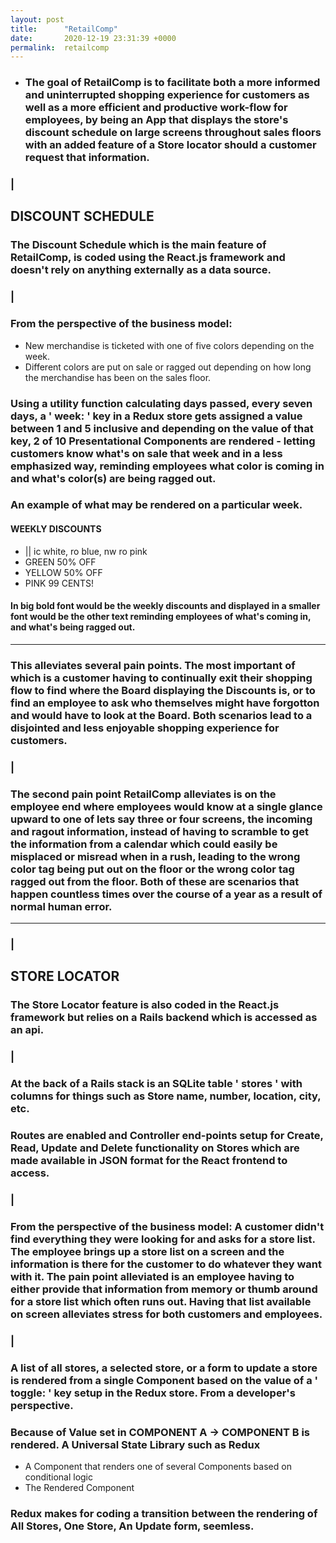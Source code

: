 ```yaml
---
layout: post
title:      "RetailComp"
date:       2020-12-19 23:31:39 +0000
permalink:  retailcomp
---
```



* ### The goal of RetailComp is to facilitate both a more informed and uninterrupted shopping experience for customers as well as a more efficient and productive work-flow for employees, by being an App that displays the store's discount schedule on large screens throughout sales floors with an added feature of a Store locator  should a customer request that information.
### |
## DISCOUNT SCHEDULE
### The Discount Schedule which is the main feature of RetailComp, is coded using the React.js framework and doesn't rely on anything externally as a data source.
### |
### From the perspective of the business model:
* New merchandise is ticketed with one of five colors depending on the week.
* Different colors are put on sale or ragged out depending on how long the merchandise has been on the sales floor.

### Using a utility function calculating days passed, every seven days, a ' week: ' key in a Redux store gets assigned a value between 1 and 5 inclusive and depending on the value of that key, 2 of 10 Presentational Components are rendered - letting customers know what's on sale that week and in a less emphasized way,  reminding employees what color is coming in and what's color(s) are being ragged out.
### An example of what may be rendered on a particular week.

#### WEEKLY DISCOUNTS
* || ic white, ro blue, nw ro pink
* GREEN 50% OFF
* YELLOW 50% OFF
* PINK 99 CENTS!
#### In big bold font would be the weekly discounts and displayed in a smaller font would be the other text reminding employees of what's coming in, and what's being ragged out.
-------------------------------------------------
### This alleviates several pain points. The most important of which is a customer having to continually exit their shopping flow to find where the Board displaying the Discounts is,  or to find an employee to ask who themselves might have forgotton and would have to look at the Board.  Both scenarios lead to a disjointed and less enjoyable shopping experience for customers.
### |
### The second pain point RetailComp alleviates is on the employee end where employees would know at a single glance upward to one of lets say three or four screens, the incoming and ragout information, instead of having to scramble to get the information from a calendar which could easily be misplaced or misread when in a rush, leading to the wrong color tag being put out on the floor or the wrong color tag ragged out from the floor.  Both of these are scenarios that happen countless times over the course of a year as a result of normal human error.
---------------------------------------------------
### |
## STORE LOCATOR
### The Store Locator feature is also coded in the React.js framework but relies on a Rails backend which is accessed as an api.
### |
### At the back of a Rails stack is an SQLite table ' stores ' with columns for things such as Store name, number, location, city, etc.
### Routes are enabled and Controller end-points setup for Create, Read, Update and Delete functionality on Stores which are made available in JSON format for the React frontend to access.
### |
### From the perspective of the business model: A customer didn't find everything they were looking for and asks for a store list.  The employee brings up a store list on a screen and the information is there for the customer to do whatever they want with it.  The pain point alleviated is an employee having to either provide that information from memory or thumb around for a store list which often runs out.  Having that list available on screen alleviates stress for both customers and employees.
###  |
### A list of all stores, a selected store, or a form to update a store is rendered from a single Component based on the value of a ' toggle: ' key setup in the Redux store.  From a developer's perspective. 

### Because of Value set in COMPONENT A -> COMPONENT B is rendered.  A Universal State Library such as Redux

* A Component that renders one of several Components based on conditional logic
* The Rendered Component

### Redux makes for coding a transition between the rendering of All Stores, One Store, An Update form, seemless.





